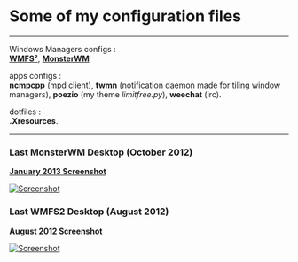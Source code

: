 # Some of my configuration files
- - -

Windows Managers configs :  
[**WMFS²**](http://wmfs.info), [**MonsterWM**](https://github.com/c00kiemon5ter/monsterwm)

apps configs :  
**ncmpcpp** (mpd client), **twmn** (notification daemon made for tiling window managers), **poezio** (my theme *limitfree.py*), **weechat** (irc).

dotfiles :  
**.Xresources**.

- - -

### Last MonsterWM Desktop (October 2012)
[**January 2013 Screenshot**](https://github.com/Schoewilliam/configs/blob/master/screenshots/2013-01.png)

[![Screenshot](https://github.com/Schoewilliam/configs/blob/master/screenshots/2013-01mini.png?raw=true)](http://schoewilliam.deviantart.com/art/MonsterWM-January-2013-archlinux-346452273)


### Last WMFS2 Desktop (August 2012)
[**August 2012 Screenshot**](https://github.com/Schoewilliam/configs/blob/master/screenshots/2012-08.png)

[![Screenshot](https://github.com/Schoewilliam/configs/blob/master/screenshots/2012-08mini.png?raw=true)](http://schoewilliam.deviantart.com/art/WMFS2-August-2012-archlinux-320699729)
